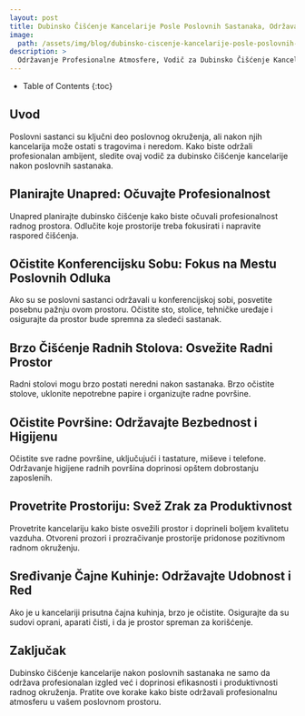 ```yaml
---
layout: post
title: Dubinsko Čišćenje Kancelarije Posle Poslovnih Sastanaka, Održavajte Profesionalan Ambijent
image: 
  path: /assets/img/blog/dubinsko-ciscenje-kancelarije-posle-poslovnih-sastanaka-odrzavajte-profesionalan-ambijent_dubinsko_pranje_ba.png
description: >
  Održavanje Profesionalne Atmosfere, Vodič za Dubinsko Čišćenje Kancelarije Nakon Poslovnih Sastanaka
---
```



- Table of Contents
{:toc}


## Uvod

Poslovni sastanci su ključni deo poslovnog okruženja, ali nakon njih kancelarija može ostati s tragovima i neredom. Kako biste održali profesionalan ambijent, sledite ovaj vodič za dubinsko čišćenje kancelarije nakon poslovnih sastanaka.


## Planirajte Unapred: Očuvajte Profesionalnost

Unapred planirajte dubinsko čišćenje kako biste očuvali profesionalnost radnog prostora. Odlučite koje prostorije treba fokusirati i napravite raspored čišćenja.


## Očistite Konferencijsku Sobu: Fokus na Mestu Poslovnih Odluka

Ako su se poslovni sastanci održavali u konferencijskoj sobi, posvetite posebnu pažnju ovom prostoru. Očistite sto, stolice, tehničke uređaje i osigurajte da prostor bude spremna za sledeći sastanak.


## Brzo Čišćenje Radnih Stolova: Osvežite Radni Prostor

Radni stolovi mogu brzo postati neredni nakon sastanaka. Brzo očistite stolove, uklonite nepotrebne papire i organizujte radne površine.


## Očistite Površine: Održavajte Bezbednost i Higijenu

Očistite sve radne površine, uključujući i tastature, miševe i telefone. Održavanje higijene radnih površina doprinosi opštem dobrostanju zaposlenih.


## Provetrite Prostoriju: Svež Zrak za Produktivnost

Provetrite kancelariju kako biste osvežili prostor i doprineli boljem kvalitetu vazduha. Otvoreni prozori i prozračivanje prostorije pridonose pozitivnom radnom okruženju.


## Sređivanje Čajne Kuhinje: Održavajte Udobnost i Red

Ako je u kancelariji prisutna čajna kuhinja, brzo je očistite. Osigurajte da su sudovi oprani, aparati čisti, i da je prostor spreman za korišćenje.


## Zaključak

Dubinsko čišćenje kancelarije nakon poslovnih sastanaka ne samo da održava profesionalan izgled već i doprinosi efikasnosti i produktivnosti radnog okruženja. Pratite ove korake kako biste održavali profesionalnu atmosferu u vašem poslovnom prostoru.